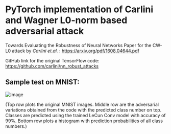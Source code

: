 # PyTorch implementation of Carlini and Wagner L0-norm based adversarial attack

Towards Evaluating the Robustness of Neural Networks Paper for the CW-L0 attack by *Carlini et.al.* : https://arxiv.org/pdf/1608.04644.pdf

GitHub link for the original TensorFlow code: https://github.com/carlini/nn_robust_attacks

## Sample test on MNIST:

![image](https://user-images.githubusercontent.com/54070758/161375798-889913f8-7773-4ee9-b06c-bb44ca96f7a2.png)

(Top row plots the original MNIST images. Middle row are the adversarial variations obtained from the code with the predicted class number on top. Classes are predicted using the trained LeCun Conv model with accuracy of 99%. Bottom row plots a histogram with prediction probabilities of all class numbers.)
